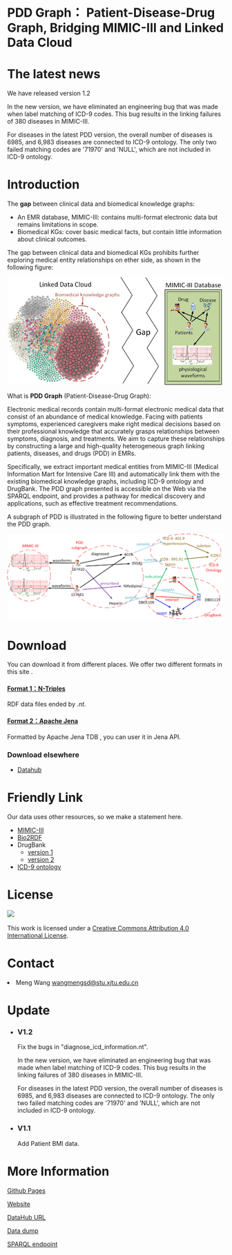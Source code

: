 # PDD Graph： Patient-Disease-Drug Graph, Bridging MIMIC-III and Linked Data Cloud

# The latest news

We have released version 1.2

In the new version, we have eliminated an engineering bug that was made when label matching of ICD-9 codes. This bug results in the linking failures of 380 diseases in MIMIC-III.

For diseases in the latest PDD version, the overall number of diseases is 6985, and 6,983 diseases are connected to ICD-9 ontology. The only two failed matching codes are '71970' and 'NULL', which are not included in ICD-9 ontology.

# Introduction

The **gap** between clinical data and biomedical knowledge graphs:
  * An EMR database, MIMIC-III: contains multi-format electronic data but remains limitations in scope.
  * Biomedical KGs: cover basic medical facts, but contain little information about clinical outcomes.

The gap between clinical data and biomedical KGs prohibits further exploring medical entity relationships on ether side, as shown in the following figure:

![](my/intro.jpg)


What is **PDD Graph** (Patient-Disease-Drug Graph):

Electronic medical records contain multi-format electronic medical data that consist of an abundance of medical knowledge. Facing with patients symptoms, experienced caregivers make right medical decisions based on their professional knowledge that accurately grasps relationships between symptoms, diagnosis, and treatments. We aim to capture these relationships by constructing a large and high-quality heterogeneous graph linking patients, diseases, and drugs (PDD) in EMRs.

Specifically, we extract important medical entities from MIMIC-III (Medical Information Mart for Intensive Care III) and automatically link them with the existing biomedical knowledge graphs, including ICD-9 ontology and DrugBank. The PDD graph presented is accessible on the Web via the SPARQL endpoint, and provides a pathway for medical discovery and applications, such as effective treatment recommendations.

A subgraph of PDD is illustrated in the following figure to better understand the PDD graph.

![](my/simple-graph2.png)

# Download

You can download it from different places. We offer two different formats in this site .

#### [Format 1：N-Triples](http://kmap.xjtudlc.com/pdd/data/pdd_nt.zip)

RDF data files ended by _.nt_.

#### [Format 2：Apache Jena](http://kmap.xjtudlc.com/pdd/data/pdd_jena_tdb.zip)

Formatted by Apache Jena TDB , you can user it in Jena API.

### Download elsewhere

*   [Datahub](https://datahub.io/dataset/pdd-graph)

# Friendly Link

Our data uses other resources, so we make a statement here.

*   [MIMIC-III](https://mimic.physionet.org/)
*   [Bio2RDF](http://bio2rdf.org/)
*   DrugBank
    *   [version 1](https://datahub.io/dataset/bio2rdf-drugbank)
    *   [version 2](http://wifo5-03.informatik.uni-mannheim.de/drugbank/)
*   [ICD-9 ontology](http://bioportal.bioontology.org/ontologies/ICD9CM)

# License

[![](https://i.creativecommons.org/l/by/4.0/88x31.png)](http://creativecommons.org/licenses/by/4.0/)

This work is licensed under a [Creative Commons Attribution 4.0 International License](http://creativecommons.org/licenses/by/4.0/).

# Contact

<li>Meng Wang <a href="mailto:wangmengsd@stu.xjtu.edu.cn">wangmengsd@stu.xjtu.edu.cn</a></li>

# Update

*   ### V1.2

    Fix the bugs in "diagnose_icd_information.nt".

    In the new version, we have eliminated an engineering bug that was made when label matching of ICD-9 codes. This bug results in the linking failures of 380 diseases in MIMIC-III.
  
     For diseases in the latest PDD version, the overall number of diseases is 6985, and 6,983 diseases are connected to ICD-9 ontology. The only two failed matching codes are '71970' and 'NULL', which are not included in ICD-9 ontology.

*   ### V1.1

    Add Patient BMI data.

# More Information 

[Github Pages](https://wangmengsd.github.io/pdd-graph/)

[Website](http://kmap.xjtudlc.com/pdd)

[DataHub URL](https://datahub.io/tl/dataset/pdd-graph)

[Data dump](http://kmap.xjtudlc.com/pdd/data/pdd_nt.zip)

[SPARQL endpoint](http://kmap.xjtudlc.com/pdd/dataset.html?tab=query&ds=/pdd)

